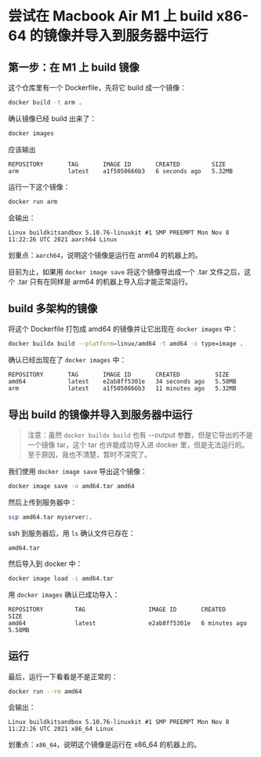 # 尝试在 Macbook Air M1 上 build x86-64 的镜像并导入到服务器中运行

## 第一步：在 M1 上 build 镜像

这个仓库里有一个 Dockerfile，先将它 build 成一个镜像：

```bash
docker build -t arm .
```

确认镜像已经 build 出来了：

```bash
docker images
```

应该输出

```text
REPOSITORY       TAG       IMAGE ID       CREATED         SIZE
arm              latest    a1f5050666b3   6 seconds ago   5.32MB
```

运行一下这个镜像：

```bash
docker run arm
```

会输出：

```text
Linux buildkitsandbox 5.10.76-linuxkit #1 SMP PREEMPT Mon Nov 8 11:22:26 UTC 2021 aarch64 Linux
```

划重点：`aarch64`，说明这个镜像是运行在 arm64 的机器上的。

目前为止，如果用 `docker image save` 将这个镜像导出成一个 .tar 文件之后，这个 .tar 只有在同样是 arm64 的机器上导入后才能正常运行。

## build 多架构的镜像

将这个 Dockerfile 打包成 amd64 的镜像并让它出现在 `docker images` 中：

```bash
docker buildx build --platform=linux/amd64 -t amd64 -o type=image .
```

确认已经出现在了 `docker images` 中：

```text
REPOSITORY       TAG       IMAGE ID       CREATED          SIZE
amd64            latest    e2ab8ff5301e   34 seconds ago   5.58MB
arm              latest    a1f5050666b3   11 minutes ago   5.32MB
```

## 导出 build 的镜像并导入到服务器中运行

> 注意：虽然 `docker buildx build` 也有 --output 参数，但是它导出的不是一个镜像 tar，这个 tar 也许能成功导入进 docker 里，但是无法运行的。
> 至于原因，我也不清楚，暂时不深究了。

我们使用 `docker image save` 导出这个镜像：

```bash
docker image save -o amd64.tar amd64
```

然后上传到服务器中：

```bash
scp amd64.tar myserver:.
```

ssh 到服务器后，用 `ls` 确认文件已存在：

```text
amd64.tar
```

然后导入到 docker 中：

```bash
docker image load -i amd64.tar
```

用 `docker images` 确认已成功导入：

```text
REPOSITORY         TAG                  IMAGE ID       CREATED         SIZE
amd64              latest               e2ab8ff5301e   6 minutes ago   5.58MB
```

## 运行

最后，运行一下看看是不是正常的：

```bash
docker run --rm amd64
```

会输出：

```text
Linux buildkitsandbox 5.10.76-linuxkit #1 SMP PREEMPT Mon Nov 8 11:22:26 UTC 2021 x86_64 Linux
```

划重点：`x86_64`，说明这个镜像是运行在 x86_64 的机器上的。